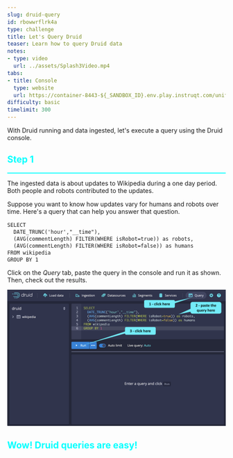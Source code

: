 ```yaml
---
slug: druid-query
id: rbowwrflrk4a
type: challenge
title: Let's Query Druid
teaser: Learn how to query Druid data
notes:
- type: video
  url: ../assets/Splash3Video.mp4
tabs:
- title: Console
  type: website
  url: https://container-8443-${_SANDBOX_ID}.env.play.instruqt.com/unified-console.html
difficulty: basic
timelimit: 300
---
```


With Druid running and data ingested, let's execute a query using the Druid console.

<h2 style="color:cyan">Step 1</h2><hr style="color:cyan;background-color:cyan;height:2px">

The ingested data is about updates to Wikipedia during a one day period.
Both people and robots contributed to the updates.


Suppose you want to know how updates vary for humans and robots over time.
Here's a query that can help you answer that question.

```
SELECT
  DATE_TRUNC('hour',"__time"),
  (AVG(commentLength) FILTER(WHERE isRobot=true)) as robots,
  (AVG(commentLength) FILTER(WHERE isRobot=false)) as humans
FROM wikipedia
GROUP BY 1
```

Click on the _Query_ tab, paste the query in the console and run it as shown.
Then, check out the results.

<a href="#img-2">
  <img alt="Query Druid" src="../assets/DruidQuery.png" />
</a>

<a href="#" class="lightbox" id="img-2">
  <img alt="Query Druid" src="../assets/DruidQuery.png" />
</a>


<h2 style="color:cyan">Wow! Druid queries are easy!</h2>


<style type="text/css" rel="stylesheet">
.lightbox { display: none; position: fixed; justify-content: center; align-items: center; z-index: 999; top: 0; left: 0; right: 0; bottom: 0; padding: 1rem; background: rgba(0, 0, 0, 0.8); }
.lightbox:target { display: flex; }
.lightbox img { max-height: 100% }
.thumbnail:hover {
    position:fixed;
    top:-25px;
    left:-35px;
    width:500px;
    height:auto;
    display:block;
    z-index:999;
}
</style>
